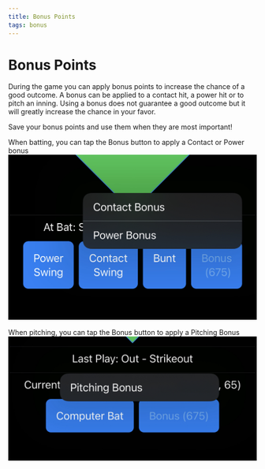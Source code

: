 ```yaml
---
title: Bonus Points
tags: bonus
---
```


# Bonus Points

During the game you can apply bonus points to increase the chance of a good outcome.  A bonus can be applied to a contact hit, a power hit or to pitch an inning.  Using a bonus does not guarantee a good outcome but it will greatly increase the chance in your favor.

Save your bonus points and use them when they are most important!

When batting, you can tap the Bonus button to apply a Contact or Power bonus
![Batter Bonus](https://raw.githubusercontent.com/jwerfel/JBaseballDocs/DataSource/Images/batting_bonus.jpeg)

When pitching, you can tap the Bonus button to apply a Pitching Bonus
![Pitching Bonus](https://raw.githubusercontent.com/jwerfel/JBaseballDocs/DataSource/Images/pitching_bonus.jpeg)